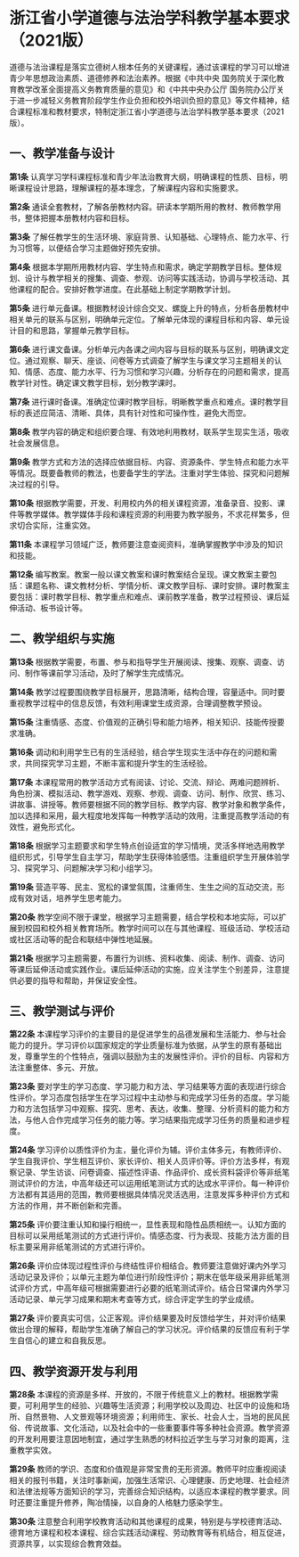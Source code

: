 # 浙江省小学道德与法治学科教学基本要求（2021版）

道德与法治课程是落实立德树人根本任务的关键课程，通过该课程的学习可以增进青少年思想政治素质、道德修养和法治素养。根据《中共中央 国务院关于深化教育教学改革全面提高义务教育质量的意见》和《中共中央办公厅 国务院办公厅关于进一步减轻义务教育阶段学生作业负担和校外培训负担的意见》等文件精神，结合课程标准和教材要求，特制定浙江省小学道德与法治学科教学基本要求（2021版）。

## 一、教学准备与设计

**第1条**  认真学习学科课程标准和青少年法治教育大纲，明确课程的性质、目标，明晰课程设计思路，理解课程的基本理念，了解课程内容和实施要求。

**第2条**  通读全套教材，了解各册教材内容。研读本学期所用的教材、教师教学用书，整体把握本册教材内容和目标。

**第3条**  了解任教学生的生活环境、家庭背景、认知基础、心理特点、能力水平、行为习惯等，以便结合学习主题做好预先安排。

**第4条**  根据本学期所用教材内容、学生特点和需求，确定学期教学目标。整体规划、设计与教学相关的搜集、调查、参观、访问等实践活动，协调与学校活动、其他课程的配合。安排好教学进度。在此基础上制定学期教学计划。

**第5条**  进行单元备课。根据教材设计综合交叉、螺旋上升的特点，分析各册教材中相关单元的联系与区别，明确单元定位。了解单元体现的课程目标和内容、单元设计目的和思路，掌握单元教学目标。

**第6条**  进行课文备课。分析单元内各课之间内容与目标的联系与区别，明确课文定位。通过观察、聊天、座谈、问卷等方式调查了解学生与课文学习主题相关的认知、情感、态度、能力水平、行为习惯和学习兴趣，分析存在的问题和需求，提高教学针对性。确定课文教学目标，划分教学课时。

**第7条**  进行课时备课。准确定位课时教学目标，明晰教学重点和难点。课时教学目标的表述应简洁、清晰、具体，具有针对性和可操作性，避免大而空。

**第8条**  教学内容的确定和组织要合理、有效地利用教材，联系学生现实生活，吸收社会发展信息。

**第9条**  教学方式和方法的选择应依据目标、内容、资源条件、学生特点和能力水平等情况。既要备教师的教法，也要备学生的学法。注重对学生体验、探究和问题解决过程的引导。

**第10条**  根据教学需要，开发、利用校内外的相关课程资源，准备录音、投影、课件等教学媒体。教学媒体手段和课程资源的利用要为教学服务，不求花样繁多，但求切合实际，注重实效。

**第11条**  本课程学习领域广泛，教师要注意查阅资料，准确掌握教学中涉及的知识和技能。

**第12条**  编写教案。教案一般以课文教案和课时教案结合呈现。课文教案主要包括：课题名称、课文教材分析、学情分析、课文教学目标、课时安排。课时教案主要包括：课时教学目标、教学重点和难点、课前教学准备，教学过程预设、课后延伸活动、板书设计等。

## 二、教学组织与实施

**第13条**  根据教学需要，布置、参与和指导学生开展阅读、搜集、观察、调查、访问、制作等课前学习活动，及时了解学生完成情况。

**第14条**  教学过程要围绕教学目标展开，思路清晰，结构合理，容量适中。同时要重视教学过程中的信息反馈，有效利用课堂生成资源，合理调整教学预设。

**第15条**  注重情感、态度、价值观的正确引导和能力培养，相关知识、技能传授要求准确。

**第16条**  调动和利用学生已有的生活经验，结合学生现实生活中存在的问题和需求，共同探究学习主题，不断丰富和提升学生的生活经验。

**第17条**  本课程常用的教学活动方式有阅读、讨论、交流、辩论、两难问题辨析、角色扮演、模拟活动、教学游戏、观察、参观、调查、访问、制作、欣赏、练习、讲故事、讲授等。教师要根据不同的教学目标、教学内容、教学对象和教学条件，加以选择和采用，最大程度地发挥每一种教学活动的效用，注重提高教学活动的有效性，避免形式化。

**第18条**  根据学习主题要求和学生特点创设适宜的学习情境，灵活多样地选用教学组织形式，引导学生自主学习，帮助学生获得体验感悟。注重组织学生开展体验学习、探究学习、问题解决学习和小组学习。

**第19条**  营造平等、民主、宽松的课堂氛围，注重师生、生生之间的互动交流，形成有效对话，培养学生思考能力。

**第20条**  教学空间不限于课堂，根据学习主题需要，结合学校和本地实际，可以扩展到校园和校外相关教育场所。教学时间可以在与其他课程、班级活动、学校活动或社区活动等的配合和联结中弹性地延展。

**第21条**  根据学习主题需要，布置行为训练、资料收集、阅读、制作、调查、访问等课后延伸活动或实践作业。课后延伸活动的实施，应关注学生个别差异，注意提供必要的指导和帮助，并保证安全性。

## 三、教学测试与评价  

**第22条**  本课程学习评价的主要目的是促进学生的品德发展和生活能力、参与社会能力的提升。学习评价以国家规定的学业质量标准为依据，从学生的原有基础出发，尊重学生的个性特点，强调以鼓励为主的发展性评价。评价的目标、内容和方法注重整体、多元、开放。

**第23条**  要对学生的学习态度、学习能力和方法、学习结果等方面的表现进行综合性评价。学习态度包括学生在学习过程中主动参与和完成学习任务的态度。学习能力和方法包括学习中观察、探究、思考、表达，收集、整理、分析资料的能力和方法，与他人合作完成学习任务的能力等。学习结果指完成学习任务的质量和进步程度。

**第24条**  学习评价以质性评价为主，量化评价为辅。评价主体多元，有教师评价、学生自我评价、学生相互评价、家长评价、相关人员评价等。评价方法多样，有观察记录、学生访谈、问卷调查、描述性评语、作品评价、成长资料袋评价等非纸笔测试评价的方法，中高年级还可以运用纸笔测试方式的达成水平评价。每一种评价方法都有其适用的范围，教师要根据具体情况灵活选用，注意发挥多种评价方式和方法的作用，并不断创新和完善。

**第25条**  评价要注重认知和操行相统一，显性表现和隐性品质相统一。认知方面的目标可以采用纸笔测试的方式进行评价。情感态度、行为表现、技能方法方面的目标主要采用非纸笔测试的方式进行评价。

**第26条**  评价应体现过程性评价与终结性评价相结合。教师要注意做好课内外学习活动记录及评价；以单元主题为单位进行阶段性评价；期末在低年级采用非纸笔测试评价方式，中高年级可根据需要进行必要的纸笔测试评价。结合日常课内外学习活动记录、单元学习成果和期末考查等方式，综合评定学生的学业成绩。

**第27条**  评价要真实可信，公正客观。评价结果要及时反馈给学生，并对评价结果做出合理的解释，帮助学生准确了解自己的学习状况。评价结果的反馈应有利于学生自信心的建立和自我反思。

## 四、教学资源开发与利用

**第28条**  本课程的资源是多样、开放的，不限于传统意义上的教材。根据教学需要，可利用学生的经验、兴趣等生活资源；利用学校以及周边、社区中的设施和场所、自然景物、人文景观等环境资源；利用师生、家长、社会人士，当地的民风民俗、传说故事、文化活动，以及社会中的一些重要事件等多种社会资源。教学资源的开发利用要注意因地制宜，通过学生熟悉的材料拉近学生与学习对象的距离，注重教学实效。

**第29条**  教师的学识、态度和价值观是非常宝贵的无形资源。教师平时应重视阅读相关的报刊书籍，关注时事新闻，加强生活常识、心理健康、历史地理、社会经济和法律法规等方面知识的学习，完善综合知识结构，以适应本课程的教学要求。同时还要注重提升修养，陶冶情操，以自身的人格魅力感染学生。

**第30条**  注意整合利用学校教育活动和其他课程的成果，特别是与学校德育活动、德育地方课程和校本课程、综合实践活动课程、劳动教育等有机结合，相互促进，资源共享，以实现综合教育效益。
